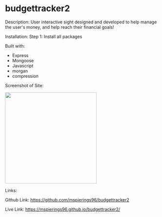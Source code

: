 # budgettracker2

Description: User interactive sight designed and developed to help manage the user's money, and help reach their financial goals!


Installation:
Step 1: Install all packages

Built with:

- Express
- Mongoose
- Javascript
- morgan
- compression

Screenshot of Site:

<img src="https://github.com/mspierings96/budgettracker2/blob/main/images/budgetscreenshot.jpg" width=300>


Links:

Github Link: https://github.com/mspierings96/budgettracker2

Live Link: https://mspierings96.github.io/budgettracker2/
